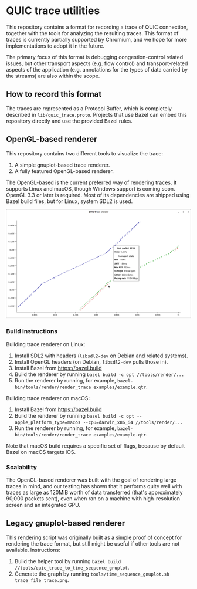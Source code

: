 # QUIC trace utilities

This repository contains a format for recording a trace of QUIC connection,
together with the tools for analyzing the resulting traces.  This format of
traces is currently partially supported by Chromium, and we hope for more
implementations to adopt it in the future.

The primary focus of this format is debugging congestion-control related
issues, but other transport aspects (e.g. flow control) and transport-related
aspects of the application (e.g. annotations for the types of data carried by
the streams) are also within the scope.

## How to record this format

The traces are represented as a Protocol Buffer, which is completely described
in `lib/quic_trace.proto`.  Projects that use Bazel can embed this repository
directly and use the provided Bazel rules.

## OpenGL-based renderer

This repository contains two different tools to visualize the trace:

1. A simple gnuplot-based trace renderer.
1. A fully featured OpenGL-based renderer.

The OpenGL-based is the current preferred way of rendering traces.  It supports
Linux and macOS, though Windows support is coming soon.  OpenGL 3.3 or later is
required.  Most of its dependencies are shipped using Bazel build files, but for
Linux, system SDL2 is used.

![OpenGL renderer screenshot](examples/screenshot.png)

### Build instructions

Building trace renderer on Linux:

1. Install SDL2 with headers (`libsdl2-dev` on Debian and related systems).
1. Install OpenGL headers (on Debian, `libsdl2-dev` pulls those in).
1. Install Bazel from https://bazel.build
1. Build the renderer by running `bazel build -c opt //tools/render/...`
1. Run the renderer by running, for example,
   `bazel-bin/tools/render/render_trace examples/example.qtr`.

Building trace renderer on macOS:
1. Install Bazel from https://bazel.build
1. Build the renderer by running `bazel build -c opt --apple_platform_type=macos
   --cpu=darwin_x86_64 //tools/render/...`
1. Run the renderer by running, for example,
   `bazel-bin/tools/render/render_trace examples/example.qtr`.

Note that macOS build requires a specific set of flags, because by default Bazel
on macOS targets iOS.

### Scalability

The OpenGL-based renderer was built with the goal of rendering large traces in
mind, and our testing has shown that it performs quite well with traces as large
as 120MiB worth of data transferred (that's approximately 90,000 packets sent),
even when ran on a machine with high-resolution screen and an integrated GPU.

## Legacy gnuplot-based renderer

This rendering script was originally built as a simple proof of concept for
rendering the trace format, but still might be useful if other tools are not
available.  Instructions:

1. Build the helper tool by running `bazel build
   //tools/quic_trace_to_time_sequence_gnuplot`.
1. Generate the graph by running `tools/time_sequence_gnuplot.sh trace_file
   trace.png`.
